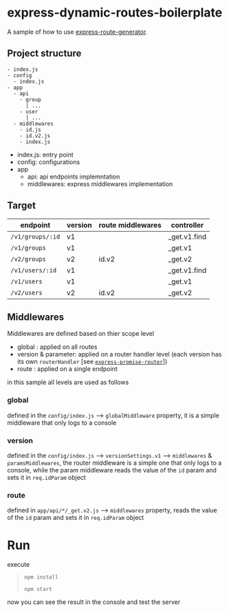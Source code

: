 # express-dynamic-routes-boilerplate

A sample of how to use [express-route-generator](https://www.npmjs.com/package/@aspirejo/express-route-generator).

## Project structure

```
- index.js
- config  
  - index.js
- app  
  - api  
    - group
      | ...
    - user
      | ...
  - middlewares  
    - id.js
    - id.v2.js
    - index.js
```
* index.js: entry point
* config: configurations
* app
  * api: api endpoints implemntation
  * middlewares: express middlewares implementation

## Target
| endpoint | version | route middlewares | controller |
| --- | --- | --- | --- |
| `/v1/groups/:id` | v1 | | _get.v1.find |
| `/v1/groups` | v1 | | _get.v1 |
| `/v2/groups` | v2 | id.v2 | _get.v2 |
| `/v1/users/:id` | v1 | | _get.v1.find |
| `/v1/users` | v1 | | _get.v1 |
| `/v2/users` | v2 | id.v2 | _get.v2 |

## Middlewares
Middlewares are defined based on thier scope level
- global : applied on all routes 
- version & parameter: applied on a router handler level (each version has its own `routerHandler` [see [`express-promise-router`](https://www.npmjs.com/package/express-promise-router)])
- route : applied on a single endpoint

in this sample all levels are used as follows 
### global
defined in the `config/index.js` --> `globalMiddleware` property, it is a simple middleware that only logs to a console

### version
defined in the `config/index.js` --> `versionSettings.v1` --> `middlewares` & `paramsMiddlewares`, the router middleware is a simple one that only logs to a console, while the param middleware reads the value of the `id` param and sets it in `req.idParam` object

### route
defined in `app/api/*/_get.v2.js` --> `middlewares` property, reads the value of the `id` param and sets it in `req.idParam` object

# Run
execute 
> ``` shell
> npm install
> 
> npm start
> ```

now you can see the result in the console and test the server
